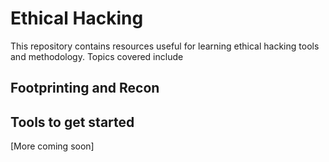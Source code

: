 # Ethical Hacking
This repository contains resources useful for learning ethical hacking tools and methodology. Topics covered include
## Footprinting and Recon
## Tools to get started
[More coming soon]
